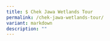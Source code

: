 ```yaml
---
title: $ Chek Jawa Wetlands Tour
permalink: /chek-jawa-wetlands-tour/
variant: markdown
description: ""
---
```

